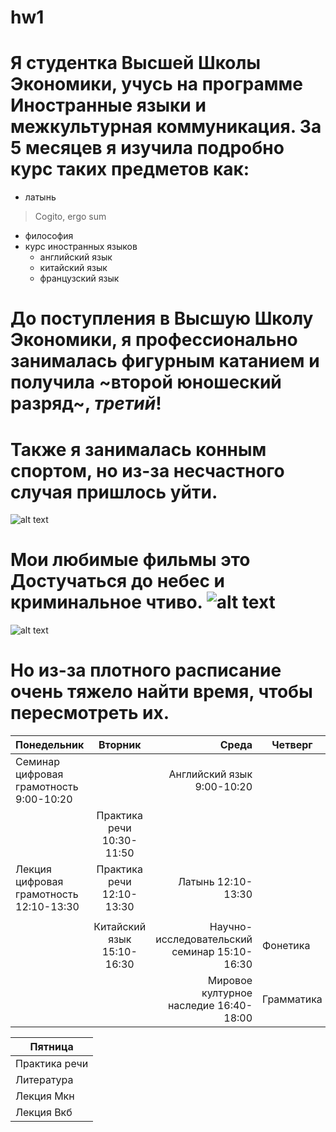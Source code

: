 # hw1
# Я студентка Высшей Школы Экономики, учусь на программе Иностранные языки и межкультурная коммуникация. За 5 месяцев я изучила подробно курс таких предметов как:
* латынь
>Cogito, ergo sum
* философия
* курс иностранных языков
    * английский язык
    * китайский язык
    * французский язык

# До поступления в Высшую Школу Экономики, я профессионально занималась фигурным катанием и получила ~второй юношеский разряд~,  ***третий***!
# Также я занималась конным спортом, но из-за несчастного случая пришлось уйти. 
![alt text](http://s1.favim.com/orig/150303/depressed-emoji-grunge-pale-Favim.com-2527510.gif)

# Мои любимые фильмы это Достучаться до небес и криминальное чтиво. ![alt text](http://www.vokrug.tv/pic/product/9/8/5/5/medium_9855672b2a5fa05ccc4b8fc1aa0bd71a.jpeg)
![alt text](http://s14.stc.all.kpcdn.net/share/i/4/1068403/wx1080.jpg)
# Но из-за плотного расписание очень тяжело найти время, чтобы пересмотреть их. 

| Понедельник                            |Вторник                   |              Среда                          | Четверг   |
| -------------                          |:------------------:      | -----:                                      |--------   |
| Семинар цифровая грамотность 9:00-10:20|                          |Английский язык 9:00-10:20                   |           |
|                                        |Практика речи 10:30-11:50 |                                             |           |
| Лекция цифровая грамотность 12:10-13:30|Практика речи 12:10-13:30 |  Латынь 12:10-13:30                         |           |
|                                        |                          |                                             |           |
|                                        |Китайский язык 15:10-16:30| Научно-исследовательский семинар 15:10-16:30| Фонетика  |
|                                        |                          | Мировое културное наследие 16:40-18:00      | Грамматика|
   
| Пятница       | 
| ---------     | 
| Практика речи |  
| Литература    |  
| Лекция Мкн    |  
| Лекция Вкб    |   
